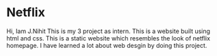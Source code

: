 # Netflix
Hi, Iam J.Nihit This is my 3 project as intern.
This is a website built using html and css.
This is a static website which resembles the look of netflix homepage.
I have learned a lot about web desgin by doing this project.
